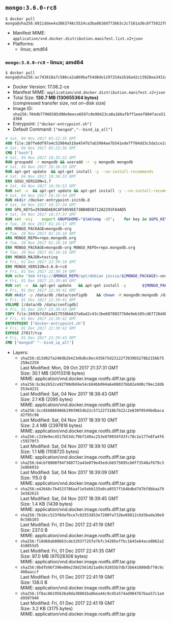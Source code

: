 ## `mongo:3.6.0-rc8`

```console
$ docker pull mongo@sha256:8811ddee4a3863748c5524ca3bad610d772663c2c7161a36c8f75022f6e73428
```

-	Manifest MIME: `application/vnd.docker.distribution.manifest.list.v2+json`
-	Platforms:
	-	linux; amd64

### `mongo:3.6.0-rc8` - linux; amd64

```console
$ docker pull mongo@sha256:ac743818a7c586ca2a869baf54d8de129725da1b10a42c13928ea3431d649c0a
```

-	Docker Version: 17.06.2-ce
-	Manifest MIME: `application/vnd.docker.distribution.manifest.v2+json`
-	Total Size: **130.7 MB (130655364 bytes)**  
	(compressed transfer size, not on-disk size)
-	Image ID: `sha256:704db77966585d98e9eece6597c0e98423ca8a166afbff1eeef804face51d368`
-	Entrypoint: `["docker-entrypoint.sh"]`
-	Default Command: `["mongod","--bind_ip_all"]`

```dockerfile
# Sat, 04 Nov 2017 05:22:35 GMT
ADD file:187fe0df97a4c52984a518a454fb7ab3984ae7b541ede7ff84dd3c5da1ce1a59 in / 
# Sat, 04 Nov 2017 05:22:36 GMT
CMD ["bash"]
# Sat, 04 Nov 2017 18:35:22 GMT
RUN groupadd -r mongodb && useradd -r -g mongodb mongodb
# Sat, 04 Nov 2017 18:36:33 GMT
RUN apt-get update 	&& apt-get install -y --no-install-recommends 		ca-certificates 		jq 		numactl 	&& rm -rf /var/lib/apt/lists/*
# Sat, 04 Nov 2017 18:36:33 GMT
ENV GOSU_VERSION=1.7
# Sat, 04 Nov 2017 18:36:53 GMT
RUN set -x 	&& apt-get update && apt-get install -y --no-install-recommends wget && rm -rf /var/lib/apt/lists/* 	&& wget -O /usr/local/bin/gosu "https://github.com/tianon/gosu/releases/download/$GOSU_VERSION/gosu-$(dpkg --print-architecture)" 	&& wget -O /usr/local/bin/gosu.asc "https://github.com/tianon/gosu/releases/download/$GOSU_VERSION/gosu-$(dpkg --print-architecture).asc" 	&& export GNUPGHOME="$(mktemp -d)" 	&& gpg --keyserver ha.pool.sks-keyservers.net --recv-keys B42F6819007F00F88E364FD4036A9C25BF357DD4 	&& gpg --batch --verify /usr/local/bin/gosu.asc /usr/local/bin/gosu 	&& rm -r "$GNUPGHOME" /usr/local/bin/gosu.asc 	&& chmod +x /usr/local/bin/gosu 	&& gosu nobody true 	&& apt-get purge -y --auto-remove wget
# Sat, 04 Nov 2017 18:36:54 GMT
RUN mkdir /docker-entrypoint-initdb.d
# Sat, 04 Nov 2017 18:37:34 GMT
ENV GPG_KEYS=2930ADAE8CAF5059EE73BB4B58712A2291FA4AD5
# Sat, 04 Nov 2017 18:37:37 GMT
RUN set -ex; 	export GNUPGHOME="$(mktemp -d)"; 	for key in $GPG_KEYS; do 		gpg --keyserver ha.pool.sks-keyservers.net --recv-keys "$key"; 	done; 	gpg --export $GPG_KEYS > /etc/apt/trusted.gpg.d/mongodb.gpg; 	rm -r "$GNUPGHOME"; 	apt-key list
# Tue, 28 Nov 2017 01:16:17 GMT
ARG MONGO_PACKAGE=mongodb-org
# Tue, 28 Nov 2017 01:16:18 GMT
ARG MONGO_REPO=repo.mongodb.org
# Tue, 28 Nov 2017 01:16:18 GMT
ENV MONGO_PACKAGE=mongodb-org MONGO_REPO=repo.mongodb.org
# Tue, 28 Nov 2017 01:16:18 GMT
ENV MONGO_MAJOR=testing
# Fri, 01 Dec 2017 22:39:18 GMT
ENV MONGO_VERSION=3.6.0~rc8
# Fri, 01 Dec 2017 22:39:19 GMT
RUN echo "deb http://$MONGO_REPO/apt/debian jessie/${MONGO_PACKAGE%-unstable}/$MONGO_MAJOR main" | tee "/etc/apt/sources.list.d/${MONGO_PACKAGE%-unstable}.list"
# Fri, 01 Dec 2017 22:39:40 GMT
RUN set -x 	&& apt-get update 	&& apt-get install -y 		${MONGO_PACKAGE}=$MONGO_VERSION 		${MONGO_PACKAGE}-server=$MONGO_VERSION 		${MONGO_PACKAGE}-shell=$MONGO_VERSION 		${MONGO_PACKAGE}-mongos=$MONGO_VERSION 		${MONGO_PACKAGE}-tools=$MONGO_VERSION 	&& rm -rf /var/lib/apt/lists/* 	&& rm -rf /var/lib/mongodb 	&& mv /etc/mongod.conf /etc/mongod.conf.orig
# Fri, 01 Dec 2017 22:39:41 GMT
RUN mkdir -p /data/db /data/configdb 	&& chown -R mongodb:mongodb /data/db /data/configdb
# Fri, 01 Dec 2017 22:39:41 GMT
VOLUME [/data/db /data/configdb]
# Fri, 01 Dec 2017 22:39:42 GMT
COPY file:2693b7d26a4d17558bb637a0ad2c43c3be68788377b0e9eb105cd67726d4b645 in /usr/local/bin/ 
# Fri, 01 Dec 2017 22:39:42 GMT
ENTRYPOINT ["docker-entrypoint.sh"]
# Fri, 01 Dec 2017 22:39:42 GMT
EXPOSE 27017/tcp
# Fri, 01 Dec 2017 22:39:43 GMT
CMD ["mongod" "--bind_ip_all"]
```

-	Layers:
	-	`sha256:d13d02fa248db2b423d6dbc8ec435675d23122f3939b5278b2156b75258e2259`  
		Last Modified: Mon, 09 Oct 2017 21:37:31 GMT  
		Size: 30.1 MB (30113318 bytes)  
		MIME: application/vnd.docker.image.rootfs.diff.tar.gzip
	-	`sha256:bc8e2652ce92f00db69e54c684bb094a6e08037bb82e9d0c70ec2dd6553e4231`  
		Last Modified: Sat, 04 Nov 2017 18:38:43 GMT  
		Size: 2.1 KB (2095 bytes)  
		MIME: application/vnd.docker.image.rootfs.diff.tar.gzip
	-	`sha256:3cc856886986b19939654b22c57122f318b7b22c2e830f0549bdbacad2f95c98`  
		Last Modified: Sat, 04 Nov 2017 18:39:10 GMT  
		Size: 2.4 MB (2397816 bytes)  
		MIME: application/vnd.docker.image.rootfs.diff.tar.gzip
	-	`sha256:c319e9ec4517b53dc79bf149ac253e8f0934fd3fc78c1e177e8fa4f6c59270f3`  
		Last Modified: Sat, 04 Nov 2017 18:39:10 GMT  
		Size: 1.1 MB (1108725 bytes)  
		MIME: application/vnd.docker.image.rootfs.diff.tar.gzip
	-	`sha256:b4cbf8808f94f360772a43e079e45edcbb575895cb0ff3548af679c32e8b601b`  
		Last Modified: Sat, 04 Nov 2017 18:39:09 GMT  
		Size: 115.0 B  
		MIME: application/vnd.docker.image.rootfs.diff.tar.gzip
	-	`sha256:e42648c7b4523786aaf1e5ebb135e0ca0557f164bdbd7d7bf8bbaa793e582615`  
		Last Modified: Sat, 04 Nov 2017 18:39:45 GMT  
		Size: 1.4 KB (1439 bytes)  
		MIME: application/vnd.docker.image.rootfs.diff.tar.gzip
	-	`sha256:7b16cc523f0dafbce7c02553853e7200fa732be69812c6d3bada30e90c58b103`  
		Last Modified: Fri, 01 Dec 2017 22:41:19 GMT  
		Size: 237.0 B  
		MIME: application/vnd.docker.image.rootfs.diff.tar.gzip
	-	`sha256:f18d60ab08663cde32937725fe7bfc34205effbc1645e64ace0062a2418055d5`  
		Last Modified: Fri, 01 Dec 2017 22:41:35 GMT  
		Size: 97.0 MB (97028306 bytes)  
		MIME: application/vnd.docker.image.rootfs.diff.tar.gzip
	-	`sha256:0bdfb9bf396e00e238d2561021ad8c92855b7db73b641080db778c9c408aaccf`  
		Last Modified: Fri, 01 Dec 2017 22:41:19 GMT  
		Size: 138.0 B  
		MIME: application/vnd.docker.image.rootfs.diff.tar.gzip
	-	`sha256:1f8ac86195626a9da30801ba0bea44c9cd5a574ad904767baa57c1a4d9507940`  
		Last Modified: Fri, 01 Dec 2017 22:41:19 GMT  
		Size: 3.2 KB (3175 bytes)  
		MIME: application/vnd.docker.image.rootfs.diff.tar.gzip
